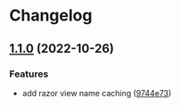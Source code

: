# Changelog

## [1.1.0](https://github.com/Projektanker/razor-components/compare/1.0.0...1.1.0) (2022-10-26)


### Features

* add razor view name caching ([9744e73](https://github.com/Projektanker/razor-components/commit/9744e731fc3b389bccc75852960b47c311d61d78))
